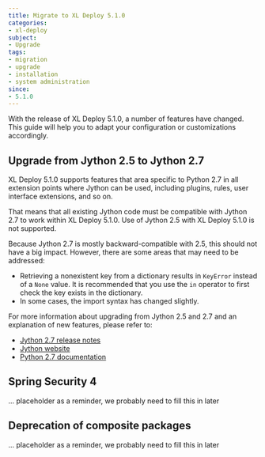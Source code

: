 ```yaml
---
title: Migrate to XL Deploy 5.1.0
categories:
- xl-deploy
subject:
- Upgrade
tags:
- migration
- upgrade
- installation
- system administration
since:
- 5.1.0
---
```


With the release of XL Deploy 5.1.0, a number of features have changed. This guide will help you to adapt your configuration or customizations accordingly.

## Upgrade from Jython 2.5 to Jython 2.7

XL Deploy 5.1.0 supports features that area specific to Python 2.7 in all extension points where Jython can be used, including plugins, rules, user interface extensions, and so on.

That means that all existing Jython code must be compatible with Jython 2.7 to work within XL Deploy 5.1.0. Use of Jython 2.5 with XL Deploy 5.1.0 is not supported.

Because Jython 2.7 is mostly backward-compatible with 2.5, this should not have a big impact. However, there are some areas that may need to be addressed:

* Retrieving a nonexistent key from a dictionary results in `KeyError` instead of a `None` value. It is recommended that you use the `in` operator to first check the key exists in the dictionary.
* In some cases, the import syntax has changed slightly.

For more information about upgrading from Jython 2.5 and 2.7 and an explanation of new features, please refer to:

* [Jython 2.7 release notes](https://hg.python.org/jython/file/412a8f9445f7/NEWS) 
* [Jython website](http://www.jython.org)
* [Python 2.7 documentation](https://www.python.org/download/releases/2.7/)

## Spring Security 4

... placeholder as a reminder, we probably need to fill this in later

## Deprecation of composite packages

... placeholder as a reminder, we probably need to fill this in later


